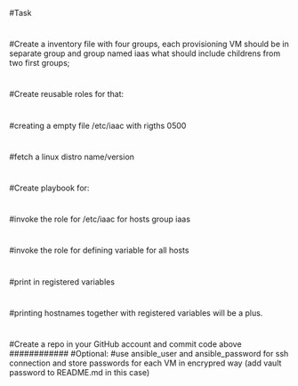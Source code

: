 #Task
#
#Create a inventory file with four groups, each provisioning VM should be in separate group and group named iaas what should include childrens from two first groups;
#
#Create reusable roles for that:
#
#creating a empty file /etc/iaac with rigths 0500
#
#fetch a linux distro name/version
#
#Create playbook for:
#
#invoke the role for /etc/iaac for hosts group iaas
#
#invoke the role for defining variable for all hosts
#
#print in registered variables
#
#printing hostnames together with registered variables will be a plus.
#
#Create a repo in your GitHub account and commit code above
############
#Optional:
#use ansible_user and ansible_password for ssh connection and store passwords for each VM in encrypred way (add vault password to README.md in this case)
